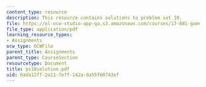 ```yaml
---
content_type: resource
description: This resource contains solutions to problem set 10.
file: https://ol-ocw-studio-app-qa.s3.amazonaws.com/courses/17-881-game-theory-and-political-theory-fall-2004/6ada12ff2a117e7f142a9a55f60743ef_ps10solution.pdf
file_type: application/pdf
learning_resource_types:
- Assignments
ocw_type: OCWFile
parent_title: Assignments
parent_type: CourseSection
resourcetype: Document
title: ps10solution.pdf
uid: 6ada12ff-2a11-7e7f-142a-9a55f60743ef
---
```

